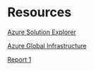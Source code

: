 # Resources

[Azure Solution Explorer](https://azurecharts.com/solutions)

[Azure Global Infrastructure](https://datacenters.microsoft.com/globe/explore)

[Report 1](https://learn.microsoft.com/en-us/certifications/exams/az-900/practice/results?assessmentId=23&snapshotId=1a566d1f-86c6-4197-9799-5116ed28c6c2)

